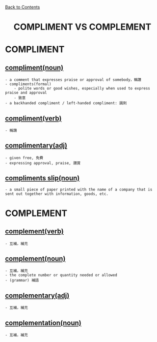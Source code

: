 ﻿[Back to Contents](../README.md)

<h1 style="text-align: center;">COMPLIMENT VS COMPLEMENT</h1>

# COMPLIMENT
## [compliment(noun)](https://www.oxfordlearnersdictionaries.com/definition/english/compliment_1)
    - a comment that expresses praise or approval of somebody，稱讚
    - compliments(formal)
        - polite words or good wishes, especially when used to express praise and approval
        - 致意
    - a backhanded compliment / left-handed compliment: 諷刺

## [compliment(verb)](https://www.oxfordlearnersdictionaries.com/definition/english/compliment_2)
    - 稱讚

## [complimentary(adj)](https://www.oxfordlearnersdictionaries.com/definition/english/complimentary)
    - given free, 免費
    - expressing approval, praise, 讚賞

## [compliments slip(noun)](https://www.oxfordlearnersdictionaries.com/definition/english/compliments-slip)
    - a small piece of paper printed with the name of a company that is sent out together with information, goods, etc.

# COMPLEMENT
## [complement(verb)](https://www.oxfordlearnersdictionaries.com/definition/english/complement_1)
    - 互補，補充

## [complement(noun)](https://www.oxfordlearnersdictionaries.com/definition/english/complement_2)
    - 互補，補充
    - the complete number or quantity needed or allowed
    - (grammar) 補語

## [complementary(adj)](https://www.oxfordlearnersdictionaries.com/definition/english/complementary)
    - 互補，補充

## [complementation(noun)](https://www.oxfordlearnersdictionaries.com/definition/english/complementation)
    - 互補，補充
    